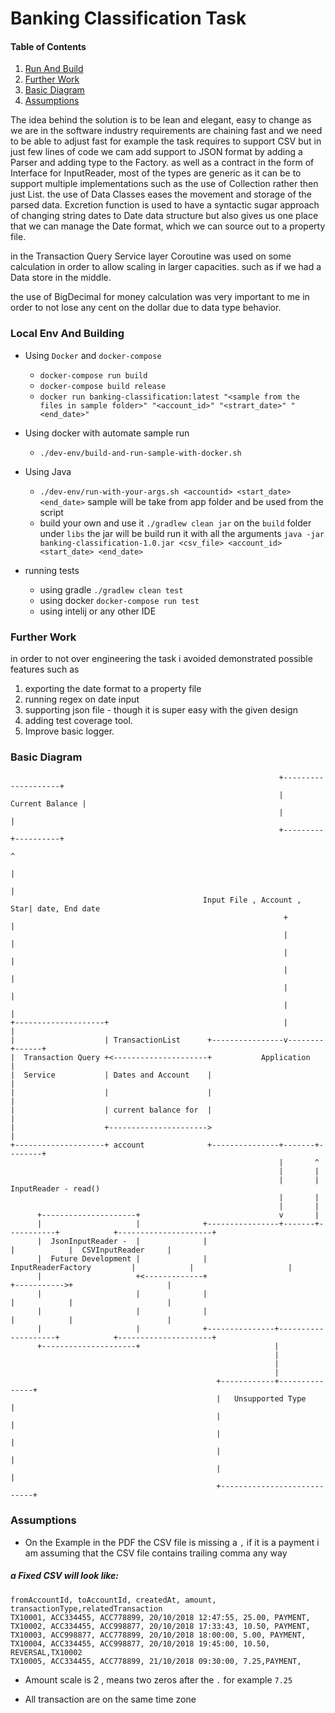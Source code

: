 # Banking Classification Task

#### Table of Contents  
1. [Run And Build](#runAndBuild)  
2. [Further Work](#further)  
3. [Basic Diagram](#diagram)  
4. [Assumptions](#assumptions)  


The idea behind the solution is to be lean and elegant, easy to change as we are 
in the software industry requirements are chaining fast and we need to be able to adjust fast
for example the task requires to support CSV but in just few lines of code we cam add support to JSON format by adding a Parser and adding 
type to the Factory. as well as a contract in the form of Interface for InputReader,
most of the types are generic as it can be to support multiple implementations such as the use
of Collection rather then just List. the use of Data Classes eases the movement and storage of the parsed data. Excretion function is used to 
have a syntactic sugar approach of changing string dates to Date data structure but also gives us one place that we can manage the
Date format, which we can source out to a property file.

in the Transaction Query Service layer Coroutine was used on some calculation in order to allow scaling in larger capacities. 
such as if we had a Data store in the middle.  

the use of BigDecimal for money calculation was very important to me in order to not lose any cent on the dollar 
due to data type behavior.   


<a name="runAndBuild"/>

### Local Env And Building

* Using `Docker` and `docker-compose`
    * `docker-compose run build`
    * `docker-compose build release`
    * `docker run banking-classification:latest "<sample from the files in sample folder>" "<account_id>" "<strart_date>" "<end_date>"`
    
* Using docker with automate sample run
    * `./dev-env/build-and-run-sample-with-docker.sh`


* Using Java
    * `./dev-env/run-with-your-args.sh <accountid> <start_date> <end_date>` sample will be take from app folder and be used from the script
    * build your own and use it `./gradlew clean jar` on the `build` folder under `libs` the jar will be build run it with all the arguments 
    `java -jar banking-classification-1.0.jar <csv_file> <account_id> <start_date> <end_date>`

* running tests
    * using gradle `./gradlew clean test`
    * using docker `docker-compose run test`
    * using intelij or any other IDE
<a name="further"/>   
 
### Further Work
in order to not over engineering the task i avoided demonstrated possible features such as
1. exporting the date format to a property file
2. running regex on date input
3. supporting json file - though it is super easy with the given design
4. adding test coverage tool.
5. Improve basic logger.

<a name="diagram"/>

### Basic Diagram

```
                                                            +--------------------+
                                                            |    Current Balance |
                                                            |                    |
                                                            +---------+----------+
                                                                      ^
                                                                      |
                                                                      |
                                           Input File , Account , Star| date, End date
                                                             +        |
                                                             |        |
                                                             |        |
                                                             |        |
                                                             |        |
                                                             |        |
+--------------------+                                       |        |
|                    | TransactionList      +----------------v--------+------+
|  Transaction Query +<---------------------+           Application          |
|  Service           | Dates and Account    |                                |
|                    |                      |                                |
|                    | current balance for  |                                |
|                    +---------------------->                                |
+--------------------+ account              +---------------+-------+--------+
                                                            |       ^
                                                            |       |
                                                            |       | InputReader - read()
                                                            |       |
                                                            |       |
      +---------------------+                               v       |
      |                     |              +----------------+-------+-----------+            +---------------------+
      |  JsonInputReader -  |              |                                    |            |  CSVInputReader     |
      |  Future Development |              |         InputReaderFactory         |            |                     |
      |                     +<-------------+                                    +----------->+                     |
      |                     |              |                                    |            |                     |
      |                     |              |                                    |            |                     |
      |                     |              +---------------+--------------------+            +---------------------+
      +---------------------+                              |
                                                           |
                                                           |
                                                           |
                                              +------------+---------------+
                                              |   Unsupported Type         |
                                              |                            |
                                              |                            |
                                              |                            |
                                              |                            |
                                              +----------------------------+

```

<a name="assumptions"/>

### Assumptions

* On the Example in the PDF the CSV file is missing a `,` if it is a payment i am assuming that the CSV file contains trailing comma any way


##### a Fixed CSV will look like:

```
fromAccountId, toAccountId, createdAt, amount, transactionType,relatedTransaction
TX10001, ACC334455, ACC778899, 20/10/2018 12:47:55, 25.00, PAYMENT,
TX10002, ACC334455, ACC998877, 20/10/2018 17:33:43, 10.50, PAYMENT,
TX10003, ACC998877, ACC778899, 20/10/2018 18:00:00, 5.00, PAYMENT,
TX10004, ACC334455, ACC998877, 20/10/2018 19:45:00, 10.50, REVERSAL,TX10002 
TX10005, ACC334455, ACC778899, 21/10/2018 09:30:00, 7.25,PAYMENT,
``` 


* Amount scale is 2 , means two zeros after the `.` for example `7.25`

* All transaction are on the same time zone